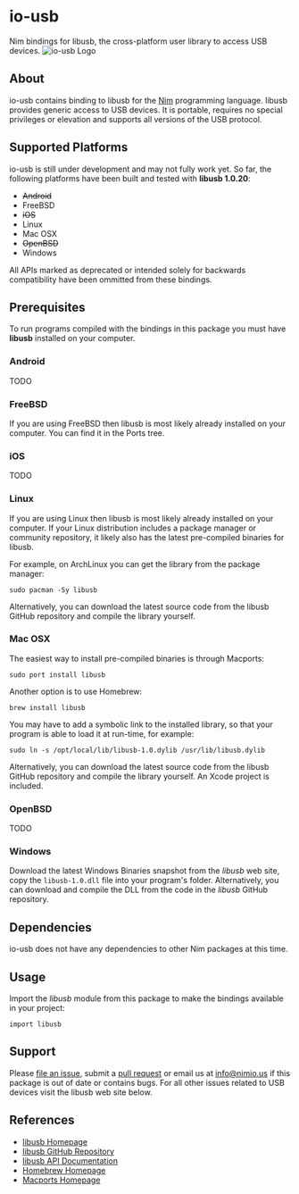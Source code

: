 # io-usb

Nim bindings for libusb, the cross-platform user library to access USB devices.
![io-usb Logo](logo.png)


## About

io-usb contains binding to libusb for the [Nim](http://nim-lang.org) programming
language. libusb provides generic access to USB devices. It is portable,
requires no special privileges or elevation and supports all versions of the
USB protocol.


## Supported Platforms

io-usb is still under development and may not fully work yet. So far, the
following platforms have been built and tested with **libusb 1.0.20**:

- ~~Android~~
- FreeBSD
- ~~iOS~~
- Linux
- Mac OSX
- ~~OpenBSD~~
- Windows

All APIs marked as deprecated or intended solely for backwards compatibility
have been ommitted from these bindings.


## Prerequisites

To run programs compiled with the bindings in this package you must have
**libusb** installed on your computer.

### Android

TODO

### FreeBSD

If you are using FreeBSD then libusb is most likely already installed on your
computer. You can find it in the Ports tree.

### iOS

TODO

### Linux

If you are using Linux then libusb is most likely already installed on your
computer. If your Linux distribution includes a package manager or community
repository, it likely also has the latest pre-compiled binaries for libusb.

For example, on ArchLinux you can get the library from the package manager:

`sudo pacman -Sy libusb`

Alternatively, you can download the latest source code from the libusb GitHub
repository and compile the library yourself.

### Mac OSX

The easiest way to install pre-compiled binaries is through Macports:

`sudo port install libusb`

Another option is to use Homebrew:

`brew install libusb`

You may have to add a symbolic link to the installed library, so that your
program is able to load it at run-time, for example:

`sudo ln -s /opt/local/lib/libusb-1.0.dylib /usr/lib/libusb.dylib`

Alternatively, you can download the latest source code from the libusb GitHub
repository and compile the library yourself. An Xcode project is included.

### OpenBSD

TODO

### Windows

Download the latest Windows Binaries snapshot from the *libusb* web site, copy
the ``libusb-1.0.dll`` file into your program's folder. Alternatively, you can
download and compile the DLL from the code in the *libusb* GitHub repository.

## Dependencies

io-usb does not have any dependencies to other Nim packages at this time.


## Usage

Import the *libusb* module from this package to make the bindings available
in your project:

```nimrod
import libusb
```


## Support

Please [file an issue](https://github.com/nimious/io-usb/issues), submit a
[pull request](https://github.com/nimious/io-usb/pulls?q=is%3Aopen+is%3Apr)
or email us at info@nimio.us if this package is out of date or contains bugs.
For all other issues related to USB devices visit the libusb web site below.


## References

- [libusb Homepage](http://libusb.info/)
- [libusb GitHub Repository](https://github.com/libusb/libusb)
- [libusb API Documentation](http://libusb.sourceforge.net/api-1.0/index.html)
- [Homebrew Homepage](http://brew.sh)
- [Macports Homepage](http://www.macports.org)
